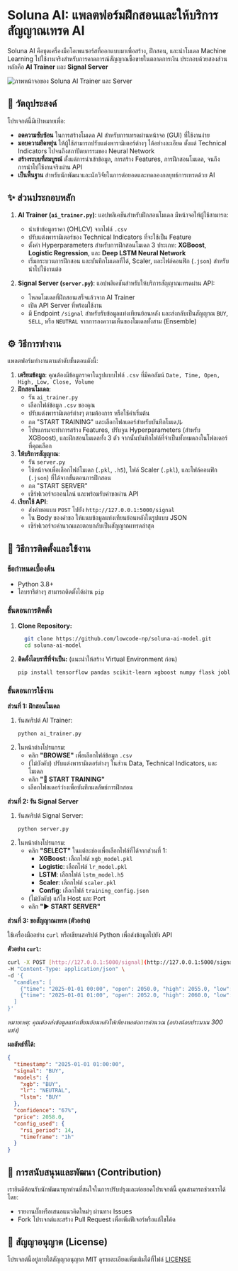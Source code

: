 # Soluna AI: แพลตฟอร์มฝึกสอนและให้บริการสัญญาณเทรด AI

Soluna AI คือชุดเครื่องมือโอเพนซอร์สที่ออกแบบมาเพื่อสร้าง, ฝึกสอน, และนำโมเดล Machine Learning ไปใช้งานจริงสำหรับการคาดการณ์สัญญาณซื้อขายในตลาดการเงิน ประกอบด้วยสองส่วนหลักคือ **AI Trainer** และ **Signal Server**

![ภาพหน้าจอของ Soluna AI Trainer และ Server](https://cdn.imgchest.com/files/b12164050be3.png)

## 🎯 วัตถุประสงค์

โปรเจกต์นี้มีเป้าหมายเพื่อ:
* **ลดความซับซ้อน** ในการสร้างโมเดล AI สำหรับการเทรดผ่านหน้าจอ (GUI) ที่ใช้งานง่าย
* **มอบความยืดหยุ่น** ให้ผู้ใช้สามารถปรับแต่งพารามิเตอร์ต่างๆ ได้อย่างละเอียด ตั้งแต่ Technical Indicators ไปจนถึงสถาปัตยกรรมของ Neural Network
* **สร้างระบบที่สมบูรณ์** ตั้งแต่การนำเข้าข้อมูล, การสร้าง Features, การฝึกสอนโมเดล, จนถึงการนำไปใช้งานจริงผ่าน API
* **เป็นพื้นฐาน** สำหรับนักพัฒนาและนักวิจัยในการต่อยอดและทดลองกลยุทธ์การเทรดด้วย AI

## ✨ ส่วนประกอบหลัก

1.  **AI Trainer (`ai_trainer.py`)**: แอปพลิเคชันสำหรับฝึกสอนโมเดล มีหน้าจอให้ผู้ใช้สามารถ:
    * นำเข้าข้อมูลราคา (OHLCV) จากไฟล์ `.csv`
    * ปรับแต่งพารามิเตอร์ของ Technical Indicators ที่จะใช้เป็น Feature
    * ตั้งค่า Hyperparameters สำหรับการฝึกสอนโมเดล 3 ประเภท: **XGBoost**, **Logistic Regression**, และ **Deep LSTM Neural Network**
    * เริ่มกระบวนการฝึกสอน และบันทึกโมเดลที่ได้, Scaler, และไฟล์คอนฟิก (`.json`) สำหรับนำไปใช้งานต่อ

2.  **Signal Server (`server.py`)**: แอปพลิเคชันสำหรับให้บริการสัญญาณเทรดผ่าน API:
    * โหลดโมเดลที่ฝึกสอนเสร็จแล้วจาก AI Trainer
    * เปิด API Server ที่พร้อมใช้งาน
    * มี Endpoint `/signal` สำหรับรับข้อมูลแท่งเทียนย้อนหลัง และส่งกลับเป็นสัญญาณ `BUY`, `SELL`, หรือ `NEUTRAL` จากการลงความเห็นของโมเดลทั้งสาม (Ensemble)

## ⚙️ วิธีการทำงาน

แพลตฟอร์มทำงานตามลำดับขั้นตอนดังนี้:
1.  **เตรียมข้อมูล**: คุณต้องมีข้อมูลราคาในรูปแบบไฟล์ `.csv` ที่มีคอลัมน์ `Date, Time, Open, High, Low, Close, Volume`
2.  **ฝึกสอนโมเดล**:
    * รัน `ai_trainer.py`
    * เลือกไฟล์ข้อมูล `.csv` ของคุณ
    * ปรับแต่งพารามิเตอร์ต่างๆ ตามต้องการ หรือใช้ค่าเริ่มต้น
    * กด "START TRAINING" และเลือกโฟลเดอร์สำหรับบันทึกโมเดル
    * โปรแกรมจะทำการสร้าง Features, ปรับจูน Hyperparameters (สำหรับ XGBoost), และฝึกสอนโมเดลทั้ง 3 ตัว จากนั้นบันทึกไฟล์ที่จำเป็นทั้งหมดลงในโฟลเดอร์ที่คุณเลือก
3.  **ให้บริการสัญญาณ**:
    * รัน `server.py`
    * ใช้หน้าจอเพื่อเลือกไฟล์โมเดล (`.pkl`, `.h5`), ไฟล์ Scaler (`.pkl`), และไฟล์คอนฟิก (`.json`) ที่ได้จากขั้นตอนการฝึกสอน
    * กด "START SERVER"
    * เซิร์ฟเวอร์จะออนไลน์ และพร้อมรับคำขอผ่าน API
4.  **เรียกใช้ API**:
    * ส่งคำขอแบบ `POST` ไปยัง `http://127.0.0.1:5000/signal`
    * ใน Body ของคำขอ ให้แนบข้อมูลแท่งเทียนย้อนหลังในรูปแบบ JSON
    * เซิร์ฟเวอร์จะคำนวณและตอบกลับเป็นสัญญาณเทรดล่าสุด

## 🚀 วิธีการติดตั้งและใช้งาน

### ข้อกำหนดเบื้องต้น
* Python 3.8+
* ไลบรารีต่างๆ สามารถติดตั้งได้ผ่าน `pip`

### ขั้นตอนการติดตั้ง
1.  **Clone Repository:**
    ```bash
      git clone https://github.com/lowcode-np/soluna-ai-model.git
      cd soluna-ai-model
    ```

2.  **ติดตั้งไลบรารีที่จำเป็น:**
    (แนะนำให้สร้าง Virtual Environment ก่อน)
    ```bash
    pip install tensorflow pandas scikit-learn xgboost numpy flask joblib pillow
    ```

### ขั้นตอนการใช้งาน

**ส่วนที่ 1: ฝึกสอนโมเดล**
1.  รันสคริปต์ AI Trainer:
    ```bash
    python ai_trainer.py
    ```
2.  ในหน้าต่างโปรแกรม:
    * คลิก **"BROWSE"** เพื่อเลือกไฟล์ข้อมูล `.csv`
    * (ไม่บังคับ) ปรับแต่งพารามิเตอร์ต่างๆ ในส่วน Data, Technical Indicators, และโมเดล
    * คลิก **"🚀 START TRAINING"**
    * เลือกโฟลเดอร์ว่างเพื่อบันทึกผลลัพธ์การฝึกสอน

**ส่วนที่ 2: รัน Signal Server**
1.  รันสคริปต์ Signal Server:
    ```bash
    python server.py
    ```
2.  ในหน้าต่างโปรแกรม:
    * คลิก **"SELECT"** ในแต่ละช่องเพื่อเลือกไฟล์ที่ได้จากส่วนที่ 1:
        * **XGBoost**: เลือกไฟล์ `xgb_model.pkl`
        * **Logistic**: เลือกไฟล์ `lr_model.pkl`
        * **LSTM**: เลือกไฟล์ `lstm_model.h5`
        * **Scaler**: เลือกไฟล์ `scaler.pkl`
        * **Config**: เลือกไฟล์ `training_config.json`
    * (ไม่บังคับ) แก้ไข Host และ Port
    * คลิก **"▶️ START SERVER"**

**ส่วนที่ 3: ขอสัญญาณเทรด (ตัวอย่าง)**

ใช้เครื่องมืออย่าง `curl` หรือเขียนสคริปต์ Python เพื่อส่งข้อมูลไปยัง API

**ตัวอย่าง `curl`:**
```bash
curl -X POST [http://127.0.0.1:5000/signal](http://127.0.0.1:5000/signal) \
-H "Content-Type: application/json" \
-d '{
  "candles": [
    {"time": "2025-01-01 00:00", "open": 2050.0, "high": 2055.0, "low": 2048.0, "close": 2052.0, "volume": 1000},
    {"time": "2025-01-01 01:00", "open": 2052.0, "high": 2060.0, "low": 2051.0, "close": 2058.0, "volume": 1200}
  ]
}'
```
*หมายเหตุ: คุณต้องส่งข้อมูลแท่งเทียนย้อนหลังให้เพียงพอต่อการคำนวณ (อย่างน้อยประมาณ 300 แท่ง)*

**ผลลัพธ์ที่ได้:**
```json
{
  "timestamp": "2025-01-01 01:00:00",
  "signal": "BUY",
  "models": {
    "xgb": "BUY",
    "lr": "NEUTRAL",
    "lstm": "BUY"
  },
  "confidence": "67%",
  "price": 2058.0,
  "config_used": {
    "rsi_period": 14,
    "timeframe": "1h"
  }
}
```

## 🤝 การสนับสนุนและพัฒนา (Contribution)

เรายินดีต้อนรับนักพัฒนาทุกท่านที่สนใจในการปรับปรุงและต่อยอดโปรเจกต์นี้ คุณสามารถช่วยเราได้โดย:
* รายงานบั๊กหรือเสนอแนวคิดใหม่ๆ ผ่านทาง Issues
* Fork โปรเจกต์และสร้าง Pull Request เพื่อเพิ่มฟีเจอร์หรือแก้ไขโค้ด

## 📜 สัญญาอนุญาต (License)

โปรเจกต์นี้อยู่ภายใต้สัญญาอนุญาต MIT ดูรายละเอียดเพิ่มเติมได้ที่ไฟล์ [LICENSE](LICENSE)
